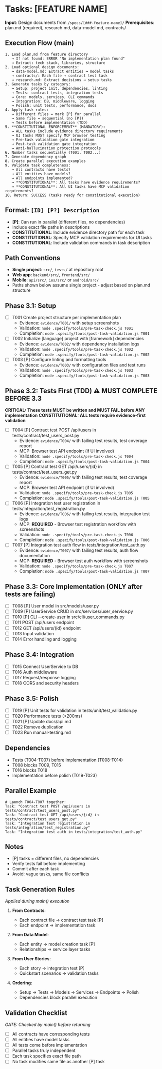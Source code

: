 # Tasks: [FEATURE NAME]

**Input**: Design documents from `/specs/[###-feature-name]/`
**Prerequisites**: plan.md (required), research.md, data-model.md, contracts/

## Execution Flow (main)

```
1. Load plan.md from feature directory
   → If not found: ERROR "No implementation plan found"
   → Extract: tech stack, libraries, structure
2. Load optional design documents:
   → data-model.md: Extract entities → model tasks
   → contracts/: Each file → contract test task
   → research.md: Extract decisions → setup tasks
3. Generate tasks by category:
   → Setup: project init, dependencies, linting
   → Tests: contract tests, integration tests
   → Core: models, services, CLI commands
   → Integration: DB, middleware, logging
   → Polish: unit tests, performance, docs
4. Apply task rules:
   → Different files = mark [P] for parallel
   → Same file = sequential (no [P])
   → Tests before implementation (TDD)
5. **CONSTITUTIONAL ENFORCEMENT** (MANDATORY):
   → ALL tasks include evidence directory requirements
   → UI tasks MUST specify MCP browser testing
   → Pre-task validation gate integration
   → Post-task validation gate integration
   → Anti-hallucination protection protocols
6. Number tasks sequentially (T001, T002...)
7. Generate dependency graph
8. Create parallel execution examples
9. Validate task completeness:
   → All contracts have tests?
   → All entities have models?
   → All endpoints implemented?
   → **CONSTITUTIONAL**: All tasks have evidence requirements?
   → **CONSTITUTIONAL**: All UI tasks have MCP validation requirements?
10. Return: SUCCESS (tasks ready for constitutional execution)
```

## Format: `[ID] [P?] Description`

- **[P]**: Can run in parallel (different files, no dependencies)
- Include exact file paths in descriptions
- **CONSTITUTIONAL**: Include evidence directory path for each task
- **CONSTITUTIONAL**: Specify MCP validation requirements for UI tasks
- **CONSTITUTIONAL**: Include validation commands in task description

## Path Conventions

- **Single project**: `src/`, `tests/` at repository root
- **Web app**: `backend/src/`, `frontend/src/`
- **Mobile**: `api/src/`, `ios/src/` or `android/src/`
- Paths shown below assume single project - adjust based on plan.md structure

## Phase 3.1: Setup

- [ ] T001 Create project structure per implementation plan
  - Evidence: `evidence/T001/` with setup screenshots
  - Validation: `node .specify/tools/pre-task-check.js T001`
  - Completion: `node .specify/tools/post-task-validation.js T001`
- [ ] T002 Initialize [language] project with [framework] dependencies
  - Evidence: `evidence/T002/` with dependency installation logs
  - Validation: `node .specify/tools/pre-task-check.js T002`
  - Completion: `node .specify/tools/post-task-validation.js T002`
- [ ] T003 [P] Configure linting and formatting tools
  - Evidence: `evidence/T003/` with configuration files and test runs
  - Validation: `node .specify/tools/pre-task-check.js T003`
  - Completion: `node .specify/tools/post-task-validation.js T003`

## Phase 3.2: Tests First (TDD) ⚠️ MUST COMPLETE BEFORE 3.3

**CRITICAL: These tests MUST be written and MUST FAIL before ANY implementation**
**CONSTITUTIONAL: ALL tests require evidence-first validation**

- [ ] T004 [P] Contract test POST /api/users in tests/contract/test_users_post.py
  - Evidence: `evidence/T004/` with failing test results, test coverage report
  - MCP: Browser test API endpoint (if UI involved)
  - Validation: `node .specify/tools/pre-task-check.js T004`
  - Completion: `node .specify/tools/post-task-validation.js T004`
- [ ] T005 [P] Contract test GET /api/users/{id} in tests/contract/test_users_get.py
  - Evidence: `evidence/T005/` with failing test results, test coverage report
  - MCP: Browser test API endpoint (if UI involved)
  - Validation: `node .specify/tools/pre-task-check.js T005`
  - Completion: `node .specify/tools/post-task-validation.js T005`
- [ ] T006 [P] Integration test user registration in tests/integration/test_registration.py
  - Evidence: `evidence/T006/` with failing test results, integration test logs
  - MCP: **REQUIRED** - Browser test registration workflow with screenshots
  - Validation: `node .specify/tools/pre-task-check.js T006`
  - Completion: `node .specify/tools/post-task-validation.js T006`
- [ ] T007 [P] Integration test auth flow in tests/integration/test_auth.py
  - Evidence: `evidence/T007/` with failing test results, auth flow documentation
  - MCP: **REQUIRED** - Browser test auth workflow with screenshots
  - Validation: `node .specify/tools/pre-task-check.js T007`
  - Completion: `node .specify/tools/post-task-validation.js T007`

## Phase 3.3: Core Implementation (ONLY after tests are failing)

- [ ] T008 [P] User model in src/models/user.py
- [ ] T009 [P] UserService CRUD in src/services/user_service.py
- [ ] T010 [P] CLI --create-user in src/cli/user_commands.py
- [ ] T011 POST /api/users endpoint
- [ ] T012 GET /api/users/{id} endpoint
- [ ] T013 Input validation
- [ ] T014 Error handling and logging

## Phase 3.4: Integration

- [ ] T015 Connect UserService to DB
- [ ] T016 Auth middleware
- [ ] T017 Request/response logging
- [ ] T018 CORS and security headers

## Phase 3.5: Polish

- [ ] T019 [P] Unit tests for validation in tests/unit/test_validation.py
- [ ] T020 Performance tests (<200ms)
- [ ] T021 [P] Update docs/api.md
- [ ] T022 Remove duplication
- [ ] T023 Run manual-testing.md

## Dependencies

- Tests (T004-T007) before implementation (T008-T014)
- T008 blocks T009, T015
- T016 blocks T018
- Implementation before polish (T019-T023)

## Parallel Example

```
# Launch T004-T007 together:
Task: "Contract test POST /api/users in tests/contract/test_users_post.py"
Task: "Contract test GET /api/users/{id} in tests/contract/test_users_get.py"
Task: "Integration test registration in tests/integration/test_registration.py"
Task: "Integration test auth in tests/integration/test_auth.py"
```

## Notes

- [P] tasks = different files, no dependencies
- Verify tests fail before implementing
- Commit after each task
- Avoid: vague tasks, same file conflicts

## Task Generation Rules

_Applied during main() execution_

1. **From Contracts**:
   - Each contract file → contract test task [P]
   - Each endpoint → implementation task
2. **From Data Model**:
   - Each entity → model creation task [P]
   - Relationships → service layer tasks
3. **From User Stories**:

   - Each story → integration test [P]
   - Quickstart scenarios → validation tasks

4. **Ordering**:
   - Setup → Tests → Models → Services → Endpoints → Polish
   - Dependencies block parallel execution

## Validation Checklist

_GATE: Checked by main() before returning_

- [ ] All contracts have corresponding tests
- [ ] All entities have model tasks
- [ ] All tests come before implementation
- [ ] Parallel tasks truly independent
- [ ] Each task specifies exact file path
- [ ] No task modifies same file as another [P] task
